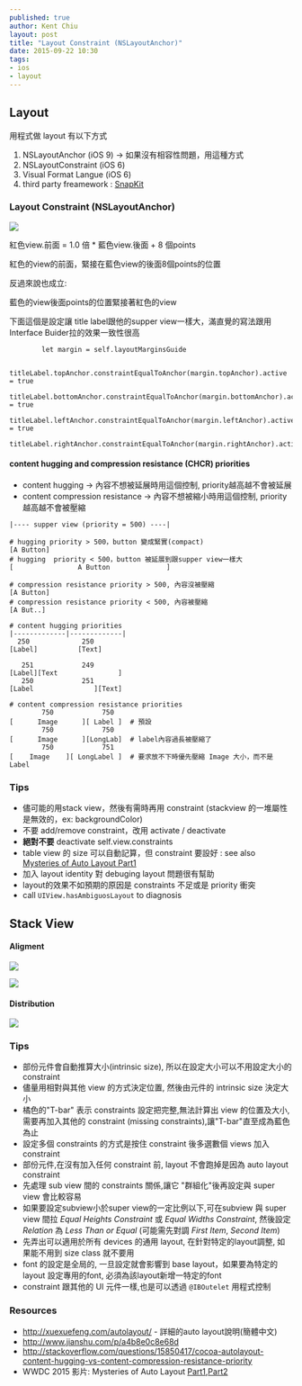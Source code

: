 ```yaml
---
published: true
author: Kent Chiu
layout: post
title: "Layout Constraint (NSLayoutAnchor)"
date: 2015-09-22 10:30
tags: 
- ios
- layout
---
```


## Layout

用程式做 layout 有以下方式
1. NSLayoutAnchor (iOS 9) -> 如果沒有相容性問題，用這種方式
2. NSLayoutConstraint (iOS 6)
3. Visual Format Langue  (iOS 6)
4. third party freamework : [SnapKit](https://github.com/SnapKit/SnapKit)




### Layout Constraint (NSLayoutAnchor)

![](https://developer.apple.com/library/prerelease/ios/documentation/UserExperience/Conceptual/AutolayoutPG/Art/view_formula_2x.png)

紅色view.前面 = 1.0 倍 * 藍色view.後面 + 8 個points

紅色的view的前面，緊接在藍色view的後面8個points的位置

反過來說也成立: 

藍色的view後面points的位置緊接著紅色的view

下面這個是設定讓 title label跟他的supper view一樣大，滿直覺的寫法跟用Interface Buider拉的效果一致性很高

```swfit
        let margin = self.layoutMarginsGuide
        
        titleLabel.topAnchor.constraintEqualToAnchor(margin.topAnchor).active = true
        titleLabel.bottomAnchor.constraintEqualToAnchor(margin.bottomAnchor).active = true
        titleLabel.leftAnchor.constraintEqualToAnchor(margin.leftAnchor).active = true
        titleLabel.rightAnchor.constraintEqualToAnchor(margin.rightAnchor).active=true
```


#### content hugging and compression resistance (CHCR) priorities

- content hugging -> 內容不想被延展時用這個控制, priority越高越不會被延展
- content compression resistance -> 內容不想被縮小時用這個控制, priority越高越不會被壓縮

```
|---- supper view (priority = 500) ----|

# hugging priority > 500，button 變成緊實(compact)
[A Button]
# hugging  priority < 500，button 被延展到跟supper view一樣大
[                A Button              ]

# compression resistance priority > 500, 內容沒被壓縮
[A Button]
# compression resistance priority < 500, 內容被壓縮
[A But..]
```


```
# content hugging priorities
|-------------|-------------|
  250             250       
[Label]          [Text]     

   251            249       
[Label][Text               ]
   250            251       
[Label               ][Text]

# content compression resistance priorities
        750            750
[      Image      ][ Label ]  # 預設
        750            750
[      Image      ][LongLab]  # label內容過長被壓縮了
        750            751
[    Image    ][ LongLabel ]  # 要求放不下時優先壓縮 Image 大小，而不是Label

```

### Tips

- 儘可能的用stack view，然後有需時再用 constraint (stackview 的一堆屬性是無效的，ex: backgroundColor)
- 不要 add/remove constraint，改用 activate / deactivate
- **絕對不要** deactivate self.view.constraints
- table view 的 size 可以自動記算，但 constraint 要設好 : see also [Mysteries of Auto Layout Part1](https://developer.apple.com/videos/wwdc/2015/?id=218) 
- 加入 layout identity 對 debuging layout 問題很有幫助
- layout的效果不如預期的原因是 constraints 不足或是 priority 衝突
- call `UIView.hasAmbiguosLayout` to diagnosis

## Stack View


#### Aligment

![](http://blog.kent-chiu.com/images/2015-09-22/layout-constraint-001.png)

![](http://blog.kent-chiu.com/images/2015-09-22/layout-constraint-002.png)

#### Distribution

![](http://blog.kent-chiu.com/images/2015-09-22/layout-constraint-003.png)


### Tips

- 部份元件會自動推算大小(intrinsic size), 所以在設定大小可以不用設定大小的 constraint
- 儘量用相對與其他 view 的方式決定位置, 然後由元件的 intrinsic size 決定大小
- 橘色的"T-bar" 表示 constraints 設定把完整,無法計算出 view 的位置及大小,需要再加入其他的 constraint (missing constraints),讓"T-bar"直至成為藍色為止
- 設定多個 constraints 的方式是按住 constraint 後多選數個 views 加入 constraint
- 部份元件,在沒有加入任何 constraint 前, layout 不會跑掉是因為 auto layout constraint 
- 先處理 sub view 間的 constraints 關係,讓它 "群組化"後再設定與 super view 會比較容易
- 如果要設定subview小於super view的一定比例以下,可在subview 與 super view 間拉 *Equal Heights Constraint* 或 *Equal Widths Constraint*, 然後設定 *Relation* 為 *Less Than or Equal* (可能需先對調 *First Item*, *Second Item*)
- 先弄出可以適用於所有 devices 的通用 layout, 在針對特定的layout調整, 如果能不用到 size class 就不要用
- font 的設定是全局的, 一旦設定就會影響到 base layout，如果要為特定的layout 設定專用的font, 必須為該layout新增一特定的font
- constraint 跟其他的 UI 元件一樣,也是可以透過 `@IBOutelet` 用程式控制


### Resources

- <http://xuexuefeng.com/autolayout/> - 詳細的auto layout說明(簡體中文)
- <http://www.jianshu.com/p/a4b8e0c8e68d>
- <http://stackoverflow.com/questions/15850417/cocoa-autolayout-content-hugging-vs-content-compression-resistance-priority>
- WWDC 2015 影片: Mysteries of Auto Layout [Part1](https://developer.apple.com/videos/wwdc/2015/?id=218),[Part2](https://developer.apple.com/videos/wwdc/2015/?id=219)



